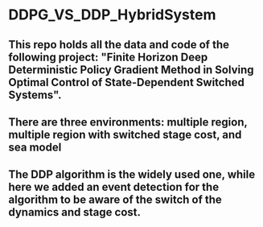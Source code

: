 # DDPG_VS_DDP_HybridSystem
## This repo holds all the data and code of the following project: "Finite Horizon Deep Deterministic Policy Gradient Method in Solving Optimal Control of State-Dependent Switched Systems".
## There are three environments: multiple region, multiple region with switched stage cost, and sea model
## The DDP algorithm is the widely used one, while here we added an event detection for the algorithm to be aware of the switch of the dynamics and stage cost.
